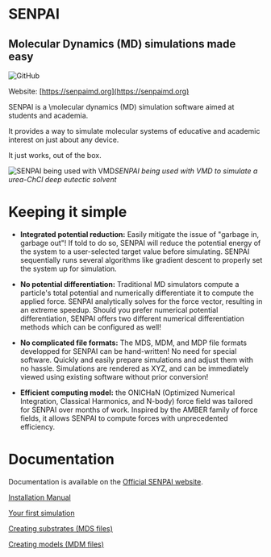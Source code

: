 # SENPAI
## Molecular Dynamics (MD) simulations made easy

![GitHub](https://img.shields.io/github/license/SENPAI-Molecular-Dynamics/SENPAI)

Website: [https://senpaimd.org](https://senpaimd.org)

SENPAI is a \molecular dynamics (MD) simulation software aimed at students and academia.

It provides a way to simulate molecular systems of educative and academic interest on just about any device.

It just works, out of the box.

![SENPAI being used with VMD](https://i.imgur.com/kSL3KkY.png)*SENPAI being used with VMD to simulate a urea-ChCl deep eutectic solvent*

# Keeping it simple

- **Integrated potential reduction:** Easily mitigate the issue of "garbage in, garbage out"! If told to do so, SENPAI will reduce the potential energy of the system to a user-selected target value before simulating. SENPAI sequentially runs several algorithms like gradient descent to properly set the system up for simulation.

- **No potential differentiation:** Traditional MD simulators compute a particle's total potential and numerically differentiate it to compute the applied force. SENPAI analytically solves for the force vector, resulting in an extreme speedup. Should you prefer numerical potential differentiation, SENPAI offers two different numerical differentiation methods which can be configured as well!

- **No complicated file formats:** The MDS, MDM, and MDP file formats developped for SENPAI can be hand-written! No need for special software. Quickly and easily prepare simulations and adjust them with no hassle. Simulations are rendered as XYZ, and can be immediately viewed using existing software without prior conversion!

- **Efficient computing model:** the ONICHaN (Optimized Numerical Integration, Classical Harmonics, and N-body) force field was tailored for SENPAI over months of work. Inspired by the AMBER family of force fields, it allows SENPAI to compute forces with unprecedented efficiency.

# Documentation

Documentation is available on the [Official SENPAI website](https://senpaimd.org).

[Installation Manual](https://senpaimd.org/manuals/installation)

[Your first simulation](https://senpaimd.org/manuals/first-simulation)

[Creating substrates (MDS files)](https://senpaimd.org/manuals/mds-format/)

[Creating models (MDM files)](https://senpaimd.org/manuals/mdm-format)

